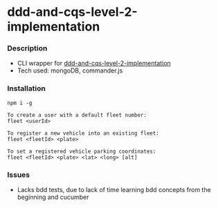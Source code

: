 # ddd-and-cqs-level-2-implementation

### Description
* CLI wrapper for [ddd-and-cqs-level-2-implementation](https://github.com/gilles-margerin/full-tests-backend-draft/tree/main/lvl1)
* Tech used: mongoDB, commander.js

### Installation
```
npm i -g

To create a user with a default fleet number:
fleet <userId>

To register a new vehicle into an existing fleet:
fleet <fleetId> <plate>

To set a registered vehicle parking coordinates:
fleet <fleetId> <plate> <lat> <long> [alt]
```

### Issues
* Lacks bdd tests, due to lack of time learning bdd concepts from the beginning and cucumber